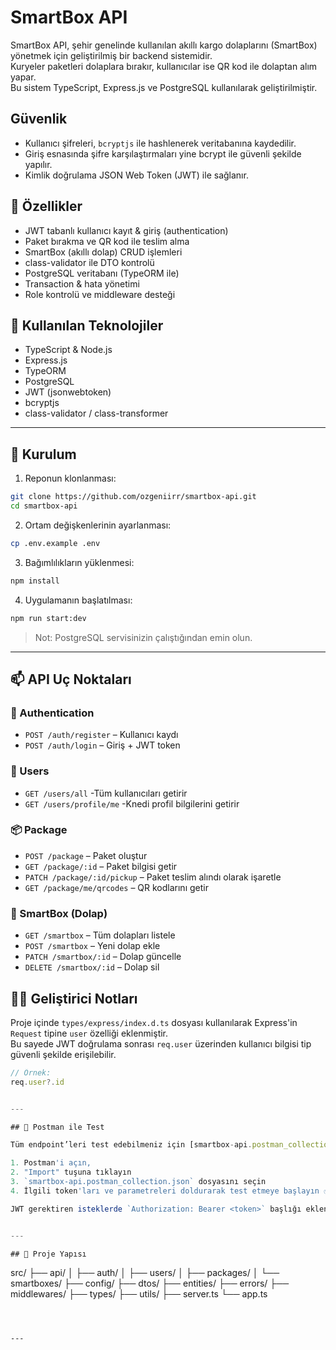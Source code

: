 # SmartBox API

SmartBox API, şehir genelinde kullanılan akıllı kargo dolaplarını (SmartBox) yönetmek için geliştirilmiş bir backend sistemidir.  
Kuryeler paketleri dolaplara bırakır, kullanıcılar ise QR kod ile dolaptan alım yapar.  
Bu sistem TypeScript, Express.js ve PostgreSQL kullanılarak geliştirilmiştir.

## Güvenlik

- Kullanıcı şifreleri, `bcryptjs` ile hashlenerek veritabanına kaydedilir.  
- Giriş esnasında şifre karşılaştırmaları yine bcrypt ile güvenli şekilde yapılır.  
- Kimlik doğrulama JSON Web Token (JWT) ile sağlanır.


## 🚀 Özellikler

- JWT tabanlı kullanıcı kayıt & giriş (authentication)
- Paket bırakma ve QR kod ile teslim alma
- SmartBox (akıllı dolap) CRUD işlemleri
- class-validator ile DTO kontrolü
- PostgreSQL veritabanı (TypeORM ile)
- Transaction & hata yönetimi
- Role kontrolü ve middleware desteği

## 🧰 Kullanılan Teknolojiler

- TypeScript & Node.js
- Express.js
- TypeORM
- PostgreSQL
- JWT (jsonwebtoken)
- bcryptjs
- class-validator / class-transformer

---

## 🔧 Kurulum

1. Reponun klonlanması:
```bash
git clone https://github.com/ozgeniirr/smartbox-api.git
cd smartbox-api
```

2. Ortam değişkenlerinin ayarlanması:
```bash
cp .env.example .env
```

3. Bağımlılıkların yüklenmesi:
```bash
npm install
```

4. Uygulamanın başlatılması:
```bash
npm run start:dev
```

> Not: PostgreSQL servisinizin çalıştığından emin olun.

---

## 📫 API Uç Noktaları

### 🛂 Authentication
- `POST /auth/register` – Kullanıcı kaydı
- `POST /auth/login` – Giriş + JWT token

### 👤 Users
- `GET /users/all` -Tüm kullanıcıları getirir
- `GET /users/profile/me` -Knedi profil bilgilerini getirir


### 📦 Package
- `POST /package` – Paket oluştur
- `GET /package/:id` – Paket bilgisi getir
- `PATCH /package/:id/pickup` – Paket teslim alındı olarak işaretle
- `GET /package/me/qrcodes` – QR kodlarını getir

### 📮 SmartBox (Dolap)
- `GET /smartbox` – Tüm dolapları listele
- `POST /smartbox` – Yeni dolap ekle
- `PATCH /smartbox/:id` – Dolap güncelle
- `DELETE /smartbox/:id` – Dolap sil

## 👩‍💻 Geliştirici Notları

Proje içinde `types/express/index.d.ts` dosyası kullanılarak Express'in `Request` tipine `user` özelliği eklenmiştir.  
Bu sayede JWT doğrulama sonrası `req.user` üzerinden kullanıcı bilgisi tip güvenli şekilde erişilebilir.

```ts
// Örnek:
req.user?.id


---

## 🧪 Postman ile Test

Tüm endpoint’leri test edebilmeniz için [smartbox-api.postman_collection.json](./smartbpx-api.postman_collection.json) dosyasını bu repoda bulabilirsiniz.

1. Postman'i açın,
2. "Import" tuşuna tıklayın
3. `smartbox-api.postman_collection.json` dosyasını seçin
4. İlgili token'ları ve parametreleri doldurarak test etmeye başlayın ✅

JWT gerektiren isteklerde `Authorization: Bearer <token>` başlığı eklenmelidir.


---

## 📁 Proje Yapısı 

```
src/
├── api/
│   ├── auth/
│   ├── users/
│   ├── packages/
│   └── smartboxes/
├── config/
├── dtos/
├── entities/
├── errors/
├── middlewares/
├── types/
├── utils/
├── server.ts
└── app.ts
```



---

